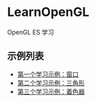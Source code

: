 # LearnOpenGL
OpenGL ES 学习

## 示例列表

- [第一个学习示例：窗口](LearnOpenGL/LearnOpenGL-01-Window/01-README.md)
- [第二个学习示例：三角形](LearnOpenGL/LearnOpenGL-02-Triangle/02-README.md)
- [第三个学习示例：着色器](LearnOpenGL/LearnOpenGL-03-Shader/03-README.md)
